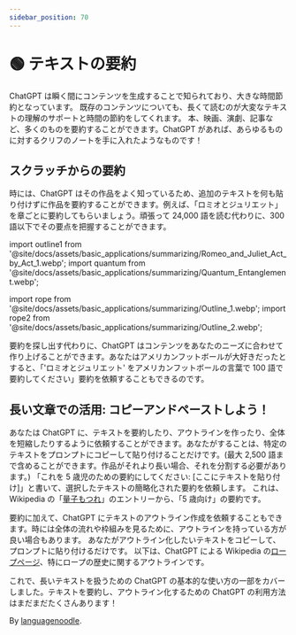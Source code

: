 ```yaml
---
sidebar_position: 70
---
```


# 🟢 テキストの要約

ChatGPT は瞬く間にコンテンツを生成することで知られており、大きな時間節約となっています。
既存のコンテンツについても、長くて読むのが大変なテキストの理解のサポートと時間の節約をしてくれます。
本、映画、演劇、記事など、多くのものを要約することができます。ChatGPT があれば、あらゆるものに対するクリフのノートを手に入れたようなものです！

## スクラッチからの要約

時には、ChatGPT はその作品をよく知っているため、追加のテキストを何も貼り付けずに作品を要約することができます。例えば、「ロミオとジュリエット」を章ごとに要約してもらいましょう。頑張って 24,000 語を読む代わりに、300 語以下でその要点を把握することができます。

import outline1 from '@site/docs/assets/basic_applications/summarizing/Romeo_and_Juliet_Act_by_Act_1.webp';
import quantum from '@site/docs/assets/basic_applications/summarizing/Quantum_Entanglement.webp';

import rope from '@site/docs/assets/basic_applications/summarizing/Outline_1.webp';
import rope2 from '@site/docs/assets/basic_applications/summarizing/Outline_2.webp';

<div style={{textAlign: 'left'}}>
  <LazyLoadImage src={outline1} style={{width: "750px"}} />
</div>

要約を探し出す代わりに、ChatGPT はコンテンツをあなたのニーズに合わせて作り上げることができます。あなたはアメリカンフットボールが大好きだったとすると、「'ロミオとジュリエット' をアメリカンフットボールの言葉で 100 語で要約してください」要約を依頼することもできるのです。

## 長い文章での活用: コピーアンドペーストしよう！

あなたは ChatGPT に、テキストを要約したり、アウトラインを作ったり、全体を短縮したりするように依頼することができます。あなたがすることは、特定のテキストをプロンプトにコピーして貼り付けることだけです。(最大 2,500 語まで含めることができます。作品がそれより長い場合、それを分割する必要があります。)
「これを 5 歳児のための要約にしてください: [ここにテキストを貼り付け]」と書いて、選択したテキストの簡略化された要約を依頼します。
これは、Wikipedia の「[量子もつれ](https://en.wikipedia.org/wiki/Quantum_entanglement#:~:text=vte-,Quantum%20entanglement,-is%20the%20phenomenon)」のエントリーから、「5 歳向け」の要約です。

<div style={{textAlign: 'left'}}>
  <LazyLoadImage src={quantum} style={{width: "750px"}} />
</div>

要約に加えて、ChatGPT にテキストのアウトライン作成を依頼することもできます。時には全体の流れや枠組みを見るために、アウトラインを持っている方が良い場合もあります。
あなたがアウトライン化したいテキストをコピーして、プロンプトに貼り付けるだけです。
以下は、ChatGPT による Wikipedia の[ロープページ](https://en.wikipedia.org/wiki/Rope#:~:text=to%20pull%20ropes.-,History,-Ancient%20Egyptians%20were)、特にロープの歴史に関するアウトラインです。

<div style={{textAlign: 'left'}}>
  <LazyLoadImage src={rope} style={{width: "750px"}} />
</div>

<div style={{textAlign: 'left'}}>
  <LazyLoadImage src={rope2} style={{width: "750px"}} />
</div>

これで、長いテキストを扱うための ChatGPT の基本的な使い方の一部をカバーしました。テキストを要約し、アウトライン化するための ChatGPT の利用方法はまだまだたくさんあります！

By [languagenoodle](https://twitter.com/languagenoodle).
